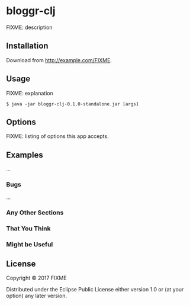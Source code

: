 # bloggr-clj

FIXME: description

## Installation

Download from http://example.com/FIXME.

## Usage

FIXME: explanation

    $ java -jar bloggr-clj-0.1.0-standalone.jar [args]

## Options

FIXME: listing of options this app accepts.

## Examples

...

### Bugs

...

### Any Other Sections
### That You Think
### Might be Useful

## License

Copyright © 2017 FIXME

Distributed under the Eclipse Public License either version 1.0 or (at
your option) any later version.
